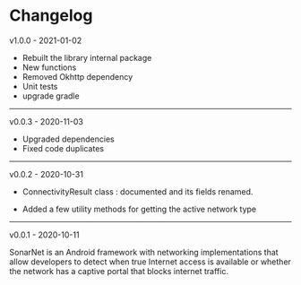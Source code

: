 # Changelog

v1.0.0 - 2021-01-02

* Rebuilt the library internal package
* New functions
* Removed Okhttp dependency  
* Unit tests  
* upgrade gradle

---

v0.0.3 - 2020-11-03

* Upgraded dependencies 
* Fixed code duplicates

---

v0.0.2 - 2020-10-31

* ConnectivityResult class : documented and its fields renamed.  

* Added a few utility methods for getting the active network type

---

v0.0.1 - 2020-10-11

SonarNet is an Android framework with networking implementations that allow developers to detect when true Internet access is available or whether the network has a captive portal that blocks internet traffic.
